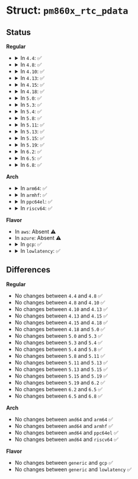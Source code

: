# Struct: <code>pm860x_rtc_pdata</code>

## Status
<b>Regular</b>
<ul>
<li>
<details>
<summary>In <code>4.4</code>: ✅</summary>

```c
struct pm860x_rtc_pdata {
    int (*sync)(unsigned int);
    int vrtc;
};
```
</details>
</li>
<li>
<details>
<summary>In <code>4.8</code>: ✅</summary>

```c
struct pm860x_rtc_pdata {
    int (*sync)(unsigned int);
    int vrtc;
};
```
</details>
</li>
<li>
<details>
<summary>In <code>4.10</code>: ✅</summary>

```c
struct pm860x_rtc_pdata {
    int (*sync)(unsigned int);
    int vrtc;
};
```
</details>
</li>
<li>
<details>
<summary>In <code>4.13</code>: ✅</summary>

```c
struct pm860x_rtc_pdata {
    int (*sync)(unsigned int);
    int vrtc;
};
```
</details>
</li>
<li>
<details>
<summary>In <code>4.15</code>: ✅</summary>

```c
struct pm860x_rtc_pdata {
    int (*sync)(unsigned int);
    int vrtc;
};
```
</details>
</li>
<li>
<details>
<summary>In <code>4.18</code>: ✅</summary>

```c
struct pm860x_rtc_pdata {
    int (*sync)(unsigned int);
    int vrtc;
};
```
</details>
</li>
<li>
<details>
<summary>In <code>5.0</code>: ✅</summary>

```c
struct pm860x_rtc_pdata {
    int (*sync)(unsigned int);
    int vrtc;
};
```
</details>
</li>
<li>
<details>
<summary>In <code>5.3</code>: ✅</summary>

```c
struct pm860x_rtc_pdata {
    int (*sync)(unsigned int);
    int vrtc;
};
```
</details>
</li>
<li>
<details>
<summary>In <code>5.4</code>: ✅</summary>

```c
struct pm860x_rtc_pdata {
    int (*sync)(unsigned int);
    int vrtc;
};
```
</details>
</li>
<li>
<details>
<summary>In <code>5.8</code>: ✅</summary>

```c
struct pm860x_rtc_pdata {
    int (*sync)(unsigned int);
    int vrtc;
};
```
</details>
</li>
<li>
<details>
<summary>In <code>5.11</code>: ✅</summary>

```c
struct pm860x_rtc_pdata {
    int (*sync)(unsigned int);
    int vrtc;
};
```
</details>
</li>
<li>
<details>
<summary>In <code>5.13</code>: ✅</summary>

```c
struct pm860x_rtc_pdata {
    int (*sync)(unsigned int);
    int vrtc;
};
```
</details>
</li>
<li>
<details>
<summary>In <code>5.15</code>: ✅</summary>

```c
struct pm860x_rtc_pdata {
    int (*sync)(unsigned int);
    int vrtc;
};
```
</details>
</li>
<li>
<details>
<summary>In <code>5.19</code>: ✅</summary>

```c
struct pm860x_rtc_pdata {
    int (*sync)(unsigned int);
    int vrtc;
};
```
</details>
</li>
<li>
<details>
<summary>In <code>6.2</code>: ✅</summary>

```c
struct pm860x_rtc_pdata {
    int (*sync)(unsigned int);
    int vrtc;
};
```
</details>
</li>
<li>
<details>
<summary>In <code>6.5</code>: ✅</summary>

```c
struct pm860x_rtc_pdata {
    int (*sync)(unsigned int);
    int vrtc;
};
```
</details>
</li>
<li>
<details>
<summary>In <code>6.8</code>: ✅</summary>

```c
struct pm860x_rtc_pdata {
    int (*sync)(unsigned int);
    int vrtc;
};
```
</details>
</li>
</ul>
<b>Arch</b>
<ul>
<li>
<details>
<summary>In <code>arm64</code>: ✅</summary>

```c
struct pm860x_rtc_pdata {
    int (*sync)(unsigned int);
    int vrtc;
};
```
</details>
</li>
<li>
<details>
<summary>In <code>armhf</code>: ✅</summary>

```c
struct pm860x_rtc_pdata {
    int (*sync)(unsigned int);
    int vrtc;
};
```
</details>
</li>
<li>
<details>
<summary>In <code>ppc64el</code>: ✅</summary>

```c
struct pm860x_rtc_pdata {
    int (*sync)(unsigned int);
    int vrtc;
};
```
</details>
</li>
<li>
<details>
<summary>In <code>riscv64</code>: ✅</summary>

```c
struct pm860x_rtc_pdata {
    int (*sync)(unsigned int);
    int vrtc;
};
```
</details>
</li>
</ul>
<b>Flavor</b>
<ul>
<li>
In <code>aws</code>: Absent ⚠️
</li>
<li>
In <code>azure</code>: Absent ⚠️
</li>
<li>
<details>
<summary>In <code>gcp</code>: ✅</summary>

```c
struct pm860x_rtc_pdata {
    int (*sync)(unsigned int);
    int vrtc;
};
```
</details>
</li>
<li>
<details>
<summary>In <code>lowlatency</code>: ✅</summary>

```c
struct pm860x_rtc_pdata {
    int (*sync)(unsigned int);
    int vrtc;
};
```
</details>
</li>
</ul>

## Differences
<b>Regular</b>
<ul>
<li>
No changes between <code>4.4</code> and <code>4.8</code> ✅
</li>
<li>
No changes between <code>4.8</code> and <code>4.10</code> ✅
</li>
<li>
No changes between <code>4.10</code> and <code>4.13</code> ✅
</li>
<li>
No changes between <code>4.13</code> and <code>4.15</code> ✅
</li>
<li>
No changes between <code>4.15</code> and <code>4.18</code> ✅
</li>
<li>
No changes between <code>4.18</code> and <code>5.0</code> ✅
</li>
<li>
No changes between <code>5.0</code> and <code>5.3</code> ✅
</li>
<li>
No changes between <code>5.3</code> and <code>5.4</code> ✅
</li>
<li>
No changes between <code>5.4</code> and <code>5.8</code> ✅
</li>
<li>
No changes between <code>5.8</code> and <code>5.11</code> ✅
</li>
<li>
No changes between <code>5.11</code> and <code>5.13</code> ✅
</li>
<li>
No changes between <code>5.13</code> and <code>5.15</code> ✅
</li>
<li>
No changes between <code>5.15</code> and <code>5.19</code> ✅
</li>
<li>
No changes between <code>5.19</code> and <code>6.2</code> ✅
</li>
<li>
No changes between <code>6.2</code> and <code>6.5</code> ✅
</li>
<li>
No changes between <code>6.5</code> and <code>6.8</code> ✅
</li>
</ul>
<b>Arch</b>
<ul>
<li>
No changes between <code>amd64</code> and <code>arm64</code> ✅
</li>
<li>
No changes between <code>amd64</code> and <code>armhf</code> ✅
</li>
<li>
No changes between <code>amd64</code> and <code>ppc64el</code> ✅
</li>
<li>
No changes between <code>amd64</code> and <code>riscv64</code> ✅
</li>
</ul>
<b>Flavor</b>
<ul>
<li>
No changes between <code>generic</code> and <code>gcp</code> ✅
</li>
<li>
No changes between <code>generic</code> and <code>lowlatency</code> ✅
</li>
</ul>
